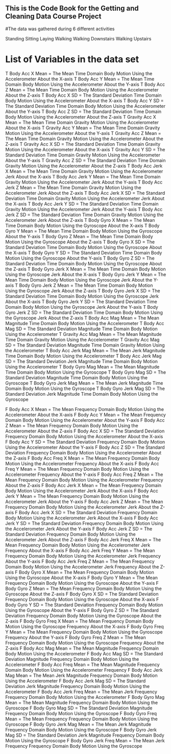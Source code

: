 
## This is the Code Book for the Getting and Cleaning Data Course Project

#The data was gathered during 6 different activities

Standing
Sitting
Laying
Walking
Walking Downstairs
Walking Upstairs


# List of Variables in the data set

T Body Acc X Mean = The Mean Time Domain Body Motion Using the Accelerometer About the X-axis
T Body Acc Y Mean	= The Mean Time Domain Body Motion Using the Accelerometer About the Y-axis
T Body Acc Z Mean	= The Mean Time Domain Body Motion Using the Accelerometer About the Z-axis
T Body Acc X SD = The Standard Deviation Time Domain Body Motion Using the Accelerometer About the X-axis
T Body Acc Y SD	= The Standard Deviation Time Domain Body Motion Using the Accelerometer About the Y-axis
T Body Acc Z SD	= The Standard Deviation Time Domain Body Motion Using the Accelerometer About the Z-axis
T Gravity Acc X Mean = The Mean Time Domain Gravity Motion Using the Accelerometer About the X-axis
T Gravity Acc Y Mean = The Mean Time Domain Gravity Motion Using the Accelerometer About the Y-axis
T Gravity Acc Z Mean = The Mean Time Domain Gravity Motion Using the Accelerometer About the Z-axis
T Gravity Acc X SD = The Standard Deviation Time Domain Gravity Motion Using the Accelerometer About the X-axis
T Gravity Acc Y SD = The Standard Deviation Time Domain Gravity Motion Using the Accelerometer About the Y-axis
T Gravity Acc Z SD = The Standard Deviation Time Domain Gravity Motion Using the Accelerometer About the Z-axis
T Body Acc Jerk X Mean = The Mean Time Domain Gravity Motion Using the Accelerometer Jerk About the X-axis
T Body Acc Jerk Y Mean = The Mean Time Domain Gravity Motion Using the Accelerometer Jerk About the Y-axis
T Body Acc Jerk Z Mean = The Mean Time Domain Gravity Motion Using the Accelerometer Jerk About the Z-axis
T Body Acc Jerk X SD = The Standard Deviation Time Domain Gravity Motion Using the Accelerometer Jerk About the X-axis
T Body Acc Jerk Y SD = The Standard Deviation Time Domain Gravity Motion Using the Accelerometer Jerk About the Y-axis
T Body Acc Jerk Z SD = The Standard Deviation Time Domain Gravity Motion Using the Accelerometer Jerk About the Z-axis
T Body Gyro X Mean = The Mean Time Domain Body Motion Using the Gyroscope About the X-axis
T Body Gyro Y Mean = The Mean Time Domain Body Motion Using the Gyroscope About the Y-axis
T Body Gyro Z Mean = The Mean Time Domain Body Motion Using the Gyroscope About the Z-axis
T Body Gyro X SD = The Standard Deviation Time Domain Body Motion Using the Gyroscope About the X-axis
T Body Gyro Y SD = The Standard Deviation Time Domain Body Motion Using the Gyroscope About the Y-axis
T Body Gyro Z SD = The Standard Deviation Time Domain Body Motion Using the Gyroscope About the Z-axis
T Body Gyro Jerk X Mean	= The Mean Time Domain Body Motion Using the Gyroscope Jerk About the X-axis
T Body Gyro Jerk Y Mean	= The Mean Time Domain Body Motion Using the Gyroscope Jerk About the Y-axis
T Body Gyro Jerk Z Mean = The Mean Time Domain Body Motion Using the Gyroscope Jerk About the Z-axis
T Body Gyro Jerk X SD	= The Standard Deviation Time Domain Body Motion Using the Gyroscope Jerk About the X-axis
T Body Gyro Jerk Y SD	= The Standard Deviation Time Domain Body Motion Using the Gyroscope Jerk About the Y-axis
T Body Gyro Jerk Z SD	= The Standard Deviation Time Domain Body Motion Using the Gyroscope Jerk About the Z-axis
T Body Acc Mag Mean	= The Mean Magnitude Time Domain Body Motion Using the Accelerometer
T Body Acc Mag SD	= The Standard Deviation Magnitude Time Domain Body Motion Using the Accelerometer
T Gravity Acc Mag Mean = The Mean Magnitude Time Domain Gravity Motion Using the Accelerometer
T Gravity Acc Mag SD	= The Standard Deviation Magnitude Time Domain Gravity Motion Using the Accelerometer
T Body Acc Jerk Mag Mean	= The Mean Jerk Magnitude Time Domain Body Motion Using the Accelerometer
T Body Acc Jerk Mag SD	= The Standard Deviation Jerk Magnitude Time Domain Body Motion Using the Accelerometer
T Body Gyro Mag Mean	= The Mean Magnitude Time Domain Body Motion Using the Gyroscope
T Body Gyro Mag SD	= The Standard Deviation Magnitude Time Domain Body Motion Using the Gyroscope
T Body Gyro Jerk Mag Mean	= The Mean Jerk Magnitude Time Domain Body Motion Using the Gyroscope
T Body Gyro Jerk Mag SD	= The Standard Deviation Jerk Magnitude Time Domain Body Motion Using the Gyroscope

F Body Acc X Mean	= The Mean Frequency Domain Body Motion Using the Accelerometer About the X-axis
F Body Acc Y Mean	= The Mean Frequency Domain Body Motion Using the Accelerometer About the Y-axis
F Body Acc Z Mean	= The Mean Frequency Domain Body Motion Using the Accelerometer About the Z-axis
F Body Acc X SD	= The Standard Deviation Frequency Domain Body Motion Using the Accelerometer About the X-axis
F Body Acc Y SD	= The Standard Deviation Frequency Domain Body Motion Using the Accelerometer About the Y-axis
F Body Acc Z SD	= The Standard Deviation Frequency Domain Body Motion Using the Accelerometer About the Z-axis
F Body Acc Freq X Mean	= The Mean  Frequency Domain Body Motion Using the Accelerometer Frequency About the X-axis
F Body Acc Freq Y Mean = The Mean Frequency Domain Body Motion Using the Accelerometer Frequency About the Y-axis
F Body Acc Freq Z Mean = The Mean Frequency Domain Body Motion Using the Accelerometer Frequency About the Z-axis
F Body Acc Jerk X Mean = The Mean Frequency Domain Body Motion Using the Accelerometer Jerk About the X-axis
F Body Acc Jerk Y Mean = The Mean Frequency Domain Body Motion Using the Accelerometer Jerk About the Y-axis
F Body Acc Jerk Z Mean = The Mean Frequency Domain Body Motion Using the Accelerometer Jerk About the Z-axis
F Body Acc Jerk X SD	= The Standard Deviation Frequency Domain Body Motion Using the Accelerometer Jerk About the X-axis
F Body Acc Jerk Y SD = The Standard Deviation Frequency Domain Body Motion Using the Accelerometer Jerk About the Y-axis
F Body Acc Jerk Z SD = The Standard Deviation Frequency Domain Body Motion Using the Accelerometer Jerk About the Z-axis
F Body Acc Jerk Freq X Mean = The Mean Frequency Domain Body Motion Using the Accelerometer Jerk Frequency About the X-axis
F Body Acc Jerk Freq Y Mean	= The Mean Frequency Domain Body Motion Using the Accelerometer Jerk Frequency About the Y-axis
F Body Acc Jerk Freq Z Mean = The Mean Frequency Domain Body Motion Using the Accelerometer Jerk Frequency About the Z-axis
F Body Gyro X Mean = The Mean Frequency Domain Body Motion Using the Gyroscope About the X-axis
F Body Gyro Y Mean = The Mean Frequency Domain Body Motion Using the Gyroscope About the Y-axis
F Body Gyro Z Mean = The Mean Frequency Domain Body Motion Using the Gyroscope About the Z-axis
F Body Gyro X SD	= The Standard Deviation Frequency Domain Body Motion Using the Gyroscope About the X-axis
F Body Gyro Y SD	= The Standard Deviation Frequency Domain Body Motion Using the Gyroscope About the Y-axis
F Body Gyro Z SD  = The Standard Deviation Frequency Domain Body Motion Using the Gyroscope About the Z-axis
F Body Gyro Freq X Mean	= The Mean Frequency Domain Body Motion Using the Gyroscope Frequency About the X-axis
F Body Gyro Freq Y Mean = The Mean Frequency Domain Body Motion Using the Gyroscope Frequency About the Y-axis
F Body Gyro Freq Z Mean	= The Mean Frequency Domain Body Motion Using the Gyroscope Frequency About the Z-axis
F Body Acc Mag Mean	= The Mean Magnitude Frequency Domain Body Motion Using the Accelerometer
F Body Acc Mag SD	= The Standard Deviation Magnitude Frequency Domain Body Motion Using the Accelerometer
F Body Acc Freq Mean	= The Mean Magnitude Frequency Domain Body Motion Using the Accelerometer Frequency
F Body Acc Jerk Mag Mean = The Mean Jerk Magnitude Frequency Domain Body Motion Using the Accelerometer
F Body Acc Jerk Mag SD = The Standard Deviation Jerk Magnitude Frequency Domain Body Motion Using the Accelerometer
F Body Acc Jerk Freq Mean = The Mean Jerk Frequency Frequency Domain Body Motion Using the Accelerometer
F Body Gyro Mag Mean	= The Mean Magnitude Frequency Domain Body Motion Using the Gyroscope
F Body Gyro Mag SD	= The Standard Deviation Magnitude Frequency Domain Body Motion Using the Gyroscope
F Body Gyro Freq Mean	= The Mean Frequency Frequency Domain Body Motion Using the Gyroscope
F Body Gyro Jerk Mag Mean	= The Mean Jerk Magnitude Frequency Domain Body Motion Using the Gyroscope
F Body Gyro Jerk Mag SD	= The Standard Deviation Jerk Magnitude Frequency Domain Body Motion Using the Gyroscope
F Body Gyro Jerk Freq Mean = The Mean Jerk Frequency Frequency Domain Body Motion Using the Gyroscope


